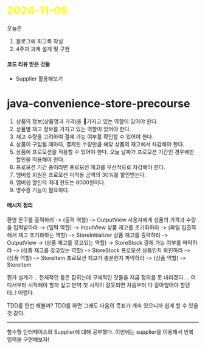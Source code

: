 # <span style="color:yellow">2024-11-06</span>

오늘은
1. 블로그에 회고록 작성
2. 4주차 과제 설계 및 구현


#### 코드 리뷰 받은 것들
- Supplier 활용해보기

# java-convenience-store-precourse  

1. 상품의 정보(상품명과 가격)을 가지고 있는 역할이 있어야 한다.
2. 상품별 재고 정보를 가지고 있는 역할이 있어야 한다.
3. 재고 수량을 고려하여 결제 가능 여부를 확인할 수 있어야 한다.
4. 상품이 구입될 때마다, 결제된 수량만큼 해당 상품의 재고에서 차감해야 한다.
5. 상품에 프로모션을 적용할 수 있어야 한다. 오늘 날짜가 프로모션 기간인 경우에만 할인을 적용해야 한다.
6. 프로모션 기간 중이라면 프로모션 재고를 우선적으로 차감해야 한다.
7. 멤버쉽 회원은 프로모션 미적용 금액의 30%를 할인받는다.
8. 멤버쉽 할인의 최대 한도는 8000원이다.
9. 영수증 기능이 필요하다.

#### 메시지 정리
환영 문구를 출력하라 -> (출력 역할) -> OutputView
사용자에게 상품의 가격과 수량을 입력받아라 -> (입력 역할) -> InputView
상품 재고를 초기화하라 -> (파일 입출력해서 재고 초기화하는 역할) -> StoreInitializer
상품 재고를 출력하라 -> OutputView -> (상품 재고를 갖고있는 역할) -> StoreStock
결제 가능 여부를 파악하라 -> (상품 재고를 갖고있는 역할) -> StoreStock
프로모션 상품인지 확인하라 -> (상품 역할) -> StoreItem
프로모션 재고가 충분한지 파악하라 -> (상품 역할) -> StoreItem



뭔가 설계가 .. 전체적인 틀은 잡히는데 구체적인 것들을 지금 정의를 못 내리겠다.... 어디서부터 시작해야 할까 싶고 만약 첫 시작이 잘못되면 처음부터 다 갈아엎어야 할텐데..! 어렵다.

TDD를 한번 해볼까? TDD를 하면 그래도 다음의 목표가 계속 있으니까 쉽게 할 수 있을 것 같다.







- - -

함수형 인터페이스와 Supplier에 대해 공부했다.
이번에는 supplier을 이용해서 반복 입력을 구현해보자!

